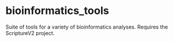 bioinformatics_tools
====================

Suite of tools for a variety of bioinformatics analyses. Requires the ScriptureV2 project.
